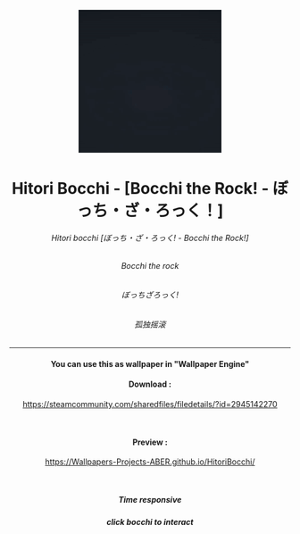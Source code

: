 <div align = "center">

![preview_2](Preview_new.gif)

# Hitori Bocchi - [Bocchi the Rock! - ぼっち・ざ・ろっく！]
###### Hitori bocchi [ぼっち・ざ・ろっく! - Bocchi the Rock!]
###### Bocchi the rock
###### ぼっちざろっく!
###### 孤独摇滚

------------------


#### You can use this as wallpaper in "Wallpaper Engine"

#### Download :

https://steamcommunity.com/sharedfiles/filedetails/?id=2945142270

</br>

#### Preview :

https://Wallpapers-Projects-ABER.github.io/HitoriBocchi/


</br>

##### Time responsive
##### click bocchi to interact



</div>
